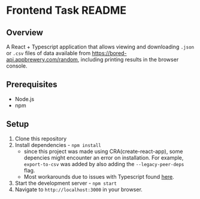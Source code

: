 # Frontend Task README

## Overview
A React + Typescript application that allows viewing and downloading `.json` or `.csv` files of data available from https://bored-api.appbrewery.com/random, including printing results in the browser console.

## Prerequisites
- Node.js
- npm

## Setup
1. Clone this repository
2. Install dependencies - `npm install`
   - since this project was made using CRA(create-react-app), some depencies might encounter an error on installation. For example, `export-to-csv` was added by also adding the `--legacy-peer-deps` flag. 
   - Most workarounds due to issues with Typescript found [here](https://github.com/facebook/create-react-app/issues/13080).
3. Start the development server - `npm start`
4. Navigate to `http://localhost:3000` in your browser.